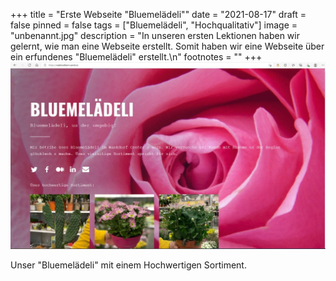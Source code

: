 +++
title = "Erste Webseite \"Bluemelädeli\""
date = "2021-08-17"
draft = false
pinned = false
tags = ["Bluemelädeli", "Hochqualitativ"]
image = "unbenannt.jpg"
description = "In unseren ersten Lektionen haben wir gelernt, wie man eine Webseite erstellt. Somit haben wir eine Webseite über ein erfundenes \"Bluemelädeli\" erstellt.\n"
footnotes = ""
+++
![](unbenannt.jpg)

Unser "Bluemelädeli" mit einem Hochwertigen Sortiment.